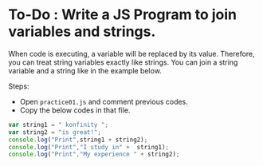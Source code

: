 # To-Do : Write a JS Program to join variables and strings.


When code is executing, a variable will be replaced by its value. Therefore, you can treat string variables exactly like strings. You can join a string variable and a string like in the example below.

Steps:

- Open `practice01.js` and comment previous codes.
- Copy the below codes in that file.

```js
var string1 = " konfinity ";
var string2 = "is great!";
console.log("Print",string1 + string2);
console.log("Print","I study in" +  string1);
console.log("Print","My experience " + string2);
```

